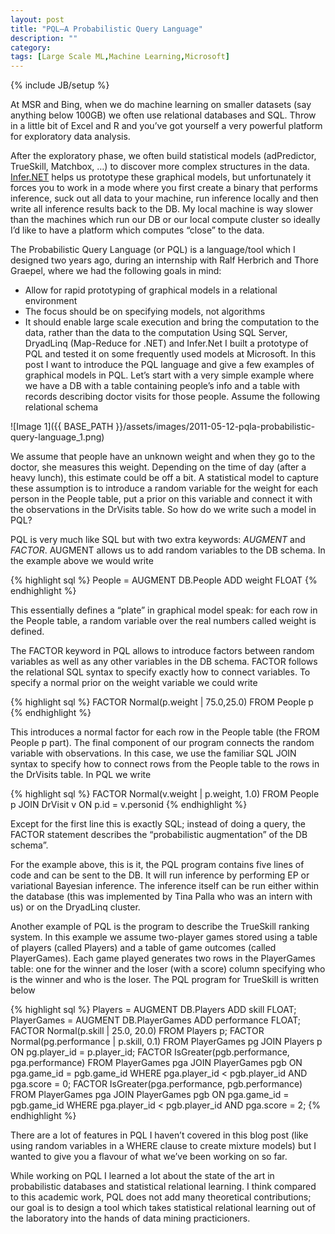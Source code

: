 ```yaml
---
layout: post
title: "PQL–A Probabilistic Query Language"
description: ""
category:
tags: [Large Scale ML,Machine Learning,Microsoft]
---
```

{% include JB/setup %}

At MSR and Bing, when we do machine learning on smaller datasets (say anything below 100GB) we often use relational databases and SQL. Throw in a little bit of Excel and R and you’ve got yourself a very powerful platform for exploratory data analysis.

After the exploratory phase, we often build statistical models (adPredictor, TrueSkill, Matchbox, …) to discover more complex structures in the data. [Infer.NET](http://research.microsoft.com/en-us/um/cambridge/projects/infernet/) helps us prototype these graphical models, but unfortunately it forces you to work in a mode where you first create a binary that performs inference, suck out all data to your machine, run inference locally and then write all inference results back to the DB. My local machine is way slower than the machines which run our DB or our local compute cluster so ideally I’d like to have a platform which computes “close” to the data.

The Probabilistic Query Language (or PQL) is a language/tool which I designed two years ago, during an internship with Ralf Herbrich and Thore Graepel, where we had the following goals in mind:
* Allow for rapid prototyping of graphical models in a relational environment
* The focus should be on specifying models, not algorithms
* It should enable large scale execution and bring the computation to the data, rather than the data to the computation
Using SQL Server, DryadLinq (Map-Reduce for .NET) and Infer.Net I built a prototype of PQL and tested it on some frequently used models at Microsoft. In this post I want to introduce the PQL language and give a few examples of graphical models in PQL.
Let’s start with a very simple example where we have a DB with a table containing people’s info and a table with records describing doctor visits for those people. Assume the following relational schema

![Image 1]({{ BASE_PATH }}/assets/images/2011-05-12-pqla-probabilistic-query-language_1.png)

We assume that people have an unknown weight and when they go to the doctor, she measures this weight. Depending on the time of day (after a heavy lunch), this estimate could be off a bit. A statistical model to capture these assumption is to introduce a random variable for the weight for each person in the People table, put a prior on this variable and connect it with the observations in the DrVisits table. So how do we write such a model in PQL?

PQL is very much like SQL but with two extra keywords: _AUGMENT_ and _FACTOR_. AUGMENT allows us to add random variables to the DB schema. In the example above we would write

{% highlight sql %}
People = AUGMENT DB.People ADD weight FLOAT
{% endhighlight %}

This essentially defines a “plate” in graphical model speak: for each row in the People table, a random variable over the real numbers called weight is defined.

The FACTOR keyword in PQL allows to introduce factors between random variables as well as any other variables in the DB schema. FACTOR follows the relational SQL syntax to specify exactly how to connect variables. To specify a normal prior on the weight variable we could write

{% highlight sql %}
FACTOR Normal(p.weight | 75.0,25.0) FROM People p
{% endhighlight %}

This introduces a normal factor for each row in the People table (the FROM People p part). The final component of our program connects the random variable with observations. In this case, we use the familiar SQL JOIN syntax to specify how to connect rows from the People table to the rows in the DrVisits table. In PQL we write

{% highlight sql %}
FACTOR Normal(v.weight | p.weight, 1.0)
FROM People p
JOIN DrVisit v ON p.id = v.personid
{% endhighlight %}

Except for the first line this is exactly SQL; instead of doing a query, the FACTOR statement describes the “probabilistic augmentation” of the DB schema”.

For the example above, this is it, the PQL program contains five lines of code and can be sent to the DB. It will run inference by performing EP or variational Bayesian inference. The inference itself can be run either within the database (this was implemented by Tina Palla who was an intern with us) or on the DryadLinq cluster.

Another example of PQL is the program to describe the TrueSkill ranking system. In this example we assume two-player games stored using a table of players (called Players) and a table of game outcomes (called PlayerGames). Each game played generates two rows in the PlayerGames table: one for the winner and the loser (with a score) column specifying who is the winner and who is the loser. The PQL program for TrueSkill is written below

{% highlight sql %}
Players = AUGMENT DB.Players ADD skill FLOAT;
PlayerGames = AUGMENT DB.PlayerGames ADD performance FLOAT;
FACTOR Normal(p.skill | 25.0, 20.0) FROM Players p;
FACTOR Normal(pg.performance | p.skill, 0.1)
   FROM PlayerGames pg
   JOIN Players p ON pg.player_id = p.player_id;
FACTOR IsGreater(pgb.performance, pga.performance)
   FROM PlayerGames pga
   JOIN PlayerGames pgb ON pga.game_id = pgb.game_id
   WHERE pga.player_id &lt; pgb.player_id AND pga.score = 0;
FACTOR IsGreater(pga.performance, pgb.performance)
   FROM PlayerGames pga
   JOIN PlayerGames pgb ON pga.game_id = pgb.game_id
   WHERE pga.player_id &lt; pgb.player_id AND pga.score = 2;
{% endhighlight %}

There are a lot of features in PQL I haven’t covered in this blog post (like using random variables in a WHERE clause to create mixture models) but I wanted to give you a flavour of what we’ve been working on so far.

While working on PQL I learned a lot about the state of the art in probabilistic databases and statistical relational learning. I think compared to this academic work, PQL does not add many theoretical contributions; our goal is to design a tool which takes statistical relational learning out of the laboratory into the hands of data mining practicioners.
